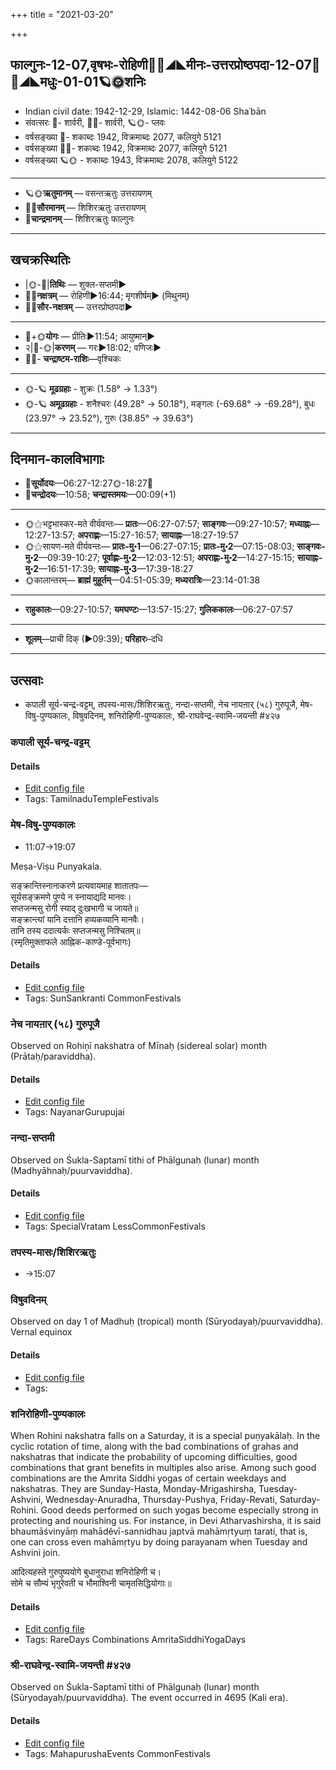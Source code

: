 +++
title = "2021-03-20"

+++
## फाल्गुनः-12-07,वृषभः-रोहिणी🌛🌌◢◣मीनः-उत्तरप्रोष्ठपदा-12-07🌌🌞◢◣मधुः-01-01🪐🌞शनिः
- Indian civil date: 1942-12-29, Islamic: 1442-08-06 Shaʿbān
- संवत्सरः 🌛- शार्वरी, 🌌🌞- शार्वरी, 🪐🌞- प्लवः
- वर्षसङ्ख्या 🌛- शकाब्दः 1942, विक्रमाब्दः 2077, कलियुगे 5121
- वर्षसङ्ख्या 🌌🌞- शकाब्दः 1942, विक्रमाब्दः 2077, कलियुगे 5121
- वर्षसङ्ख्या 🪐🌞 - शकाब्दः 1943, विक्रमाब्दः 2078, कलियुगे 5122
___________________
- 🪐🌞**ऋतुमानम्** — वसन्तऋतुः उत्तरायणम्
- 🌌🌞**सौरमानम्** — शिशिरऋतुः उत्तरायणम्
- 🌛**चान्द्रमानम्** — शिशिरऋतुः फाल्गुनः
___________________


## खचक्रस्थितिः
- |🌞-🌛|**तिथिः** — शुक्ल-सप्तमी►  
- 🌌🌛**नक्षत्रम्** — रोहिणी►16:44; मृगशीर्षम्► (मिथुनम्)  
- 🌌🌞**सौर-नक्षत्रम्** — उत्तरप्रोष्ठपदा►  
___________________
- 🌛+🌞**योगः** — प्रीतिः►11:54; आयुष्मान्►  
- २|🌛-🌞|**करणम्** — गरः►18:02; वणिजः►  
- 🌌🌛- **चन्द्राष्टम-राशिः**—वृश्चिकः  
___________________
- 🌞-🪐 **मूढग्रहाः** - शुक्रः (1.58° → 1.33°)
- 🌞-🪐 **अमूढग्रहाः** - शनैश्चरः (49.28° → 50.18°), मङ्गलः (-69.68° → -69.28°), बुधः (23.97° → 23.52°), गुरुः (38.85° → 39.63°)
___________________


## दिनमान-कालविभागाः
- 🌅**सूर्योदयः**—06:27-12:27🌞️-18:27🌇  
- 🌛**चन्द्रोदयः**—10:58; **चन्द्रास्तमयः**—00:09(+1)  
___________________
- 🌞⚝भट्टभास्कर-मते वीर्यवन्तः— **प्रातः**—06:27-07:57; **साङ्गवः**—09:27-10:57; **मध्याह्नः**—12:27-13:57; **अपराह्णः**—15:27-16:57; **सायाह्नः**—18:27-19:57  
- 🌞⚝सायण-मते वीर्यवन्तः— **प्रातः-मु॰1**—06:27-07:15; **प्रातः-मु॰2**—07:15-08:03; **साङ्गवः-मु॰2**—09:39-10:27; **पूर्वाह्णः-मु॰2**—12:03-12:51; **अपराह्णः-मु॰2**—14:27-15:15; **सायाह्नः-मु॰2**—16:51-17:39; **सायाह्नः-मु॰3**—17:39-18:27  
- 🌞कालान्तरम्— **ब्राह्मं मुहूर्तम्**—04:51-05:39; **मध्यरात्रिः**—23:14-01:38  
___________________
- **राहुकालः**—09:27-10:57; **यमघण्टः**—13:57-15:27; **गुलिककालः**—06:27-07:57  
___________________
- **शूलम्**—प्राची दिक् (►09:39); **परिहारः**–दधि  
___________________

## उत्सवाः
- कपाली सूर्य-चन्द्र-वट्टम्, तपस्य-मासः/शिशिरऋतुः, नन्दा-सप्तमी, नेच नायऩार् (५८) गुरुपूजै, मेष-विषु-पुण्यकालः, विषुवदिनम्, शनिरोहिणी-पुण्यकालः, श्री-राघवेन्द्र-स्वामि-जयन्ती #४२७
### कपाली सूर्य-चन्द्र-वट्टम्



#### Details
- [Edit config file](https://github.com/jyotisham/adyatithi/tree/master/temples/Tamil/relative_event/kar2pagAmbAL%E2%80%93kapAlIzvarar%20tirukkalyANam/offset__-8/kapAlI%20sUrya~candra~vaTTam.toml)
- Tags: TamilnaduTempleFestivals


### मेष-विषु-पुण्यकालः
- 11:07→19:07

Meṣa-Viṣu Punyakala.

सङ्क्रान्तिस्नानाकरणे प्रत्यवायमाह शातातपः—  
सूर्यसङ्क्रमणे पुण्ये न स्नायाद्यदि मानवः।  
सप्तजन्मसु रोगी स्याद् दुःखभागी च जायते॥  
सङ्क्रान्त्यां यानि दत्तानि हव्यकव्यानि मानवैः।  
तानि तस्य ददात्यर्कः सप्तजन्मसु निश्चितम्॥  
(स्मृतिमुक्ताफले आह्निक-काण्डे-पूर्वभागः)



#### Details
- [Edit config file](https://github.com/jyotisham/adyatithi/tree/master/time_focus/sankrAnti/description_only/mESa-viSu-puNyakAlaH.toml)
- Tags: SunSankranti CommonFestivals


### नेच नायऩार् (५८) गुरुपूजै

Observed on Rohiṇī nakshatra of Mīnaḥ (sidereal solar) month (Prātaḥ/paraviddha). 

#### Details
- [Edit config file](https://github.com/jyotisham/adyatithi/tree/master/mahApuruSha/nAyanAr/sidereal_solar_month/nakshatra/12/04/nEca%20nAyan2Ar%20%2858%29%20gurupUjai.toml)
- Tags: NayanarGurupujai


### नन्दा-सप्तमी

Observed on Śukla-Saptamī tithi of Phālgunaḥ (lunar) month (Madhyāhnaḥ/puurvaviddha). 

#### Details
- [Edit config file](https://github.com/jyotisham/adyatithi/tree/master/devatA/shakti/lunar_month/tithi/12/07/nandA-saptamI~2.toml)
- Tags: SpecialVratam LessCommonFestivals


### तपस्य-मासः/शिशिरऋतुः
- →15:07
### विषुवदिनम्

Observed on day 1 of Madhuḥ (tropical) month (Sūryodayaḥ/puurvaviddha). Vernal equinox

#### Details
- [Edit config file](https://github.com/jyotisham/adyatithi/tree/master/time_focus/Rtu/tropical/day/01/01/viSuva-dinam.toml)
- Tags: 


### शनिरोहिणी-पुण्यकालः

When Rohini nakshatra falls on a Saturday, it is a special puṇyakālaḥ. In the cyclic rotation of time, along with the bad combinations of grahas and nakshatras that indicate the probability of upcoming difficulties, good combinations that grant benefits in multiples also arise. Among such good combinations are the Amrita Siddhi yogas of certain weekdays and nakshatras. They are Sunday-Hasta, Monday-Mrigashirsha, Tuesday-Ashvini, Wednesday-Anuradha, Thursday-Pushya, Friday-Revati, Saturday-Rohini. Good deeds performed on such yogas become especially strong in protecting and nourishing us.
For instance, in Devi Atharvashirsha, it is said bhaumāśvinyāṃ mahādêvī-sannidhau japtvā mahāmṛtyuṃ tarati, that is, one can cross even mahāmṛtyu by doing parayanam when Tuesday and Ashvini join.

आदित्यहस्ते गुरुपुष्ययोगे बुधानुराधा शनिरोहिणी च।  
सोमे च सौम्यं भृगुरेवती च भौमाश्विनी चामृतसिद्धियोगाः॥



#### Details
- [Edit config file](https://github.com/jyotisham/adyatithi/tree/master/time_focus/amrita-siddhi/description_only/zanirOhiNI-puNyakAlaH.toml)
- Tags: RareDays Combinations AmritaSiddhiYogaDays


### श्री-राघवेन्द्र-स्वामि-जयन्ती #४२७

Observed on Śukla-Saptamī tithi of Phālgunaḥ (lunar) month (Sūryodayaḥ/puurvaviddha). The event occurred in 4695 (Kali era).  


#### Details
- [Edit config file](https://github.com/jyotisham/adyatithi/tree/master/mahApuruSha/mAdhva-misc/lunar_month/tithi/12/07/zrI~rAghavEndra-svAmI~jayantI.toml)
- Tags: MahapurushaEvents CommonFestivals


